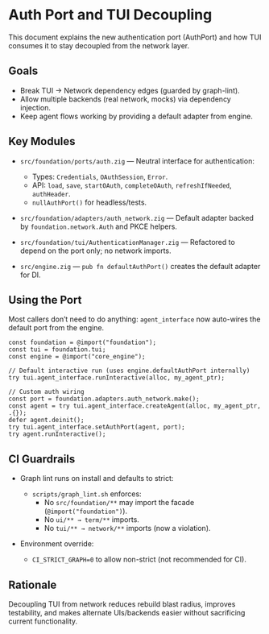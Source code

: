 # Auth Port and TUI Decoupling

This document explains the new authentication port (AuthPort) and how TUI consumes it to stay decoupled from the network layer.

## Goals

- Break TUI → Network dependency edges (guarded by graph-lint).
- Allow multiple backends (real network, mocks) via dependency injection.
- Keep agent flows working by providing a default adapter from engine.

## Key Modules

- `src/foundation/ports/auth.zig` — Neutral interface for authentication:
  - Types: `Credentials`, `OAuthSession`, `Error`.
  - API: `load`, `save`, `startOAuth`, `completeOAuth`, `refreshIfNeeded`, `authHeader`.
  - `nullAuthPort()` for headless/tests.

- `src/foundation/adapters/auth_network.zig` — Default adapter backed by `foundation.network.Auth` and PKCE helpers.

- `src/foundation/tui/AuthenticationManager.zig` — Refactored to depend on the port only; no network imports.

- `src/engine.zig` — `pub fn defaultAuthPort()` creates the default adapter for DI.

## Using the Port

Most callers don’t need to do anything: `agent_interface` now auto-wires the default port from the engine.

```zig
const foundation = @import("foundation");
const tui = foundation.tui;
const engine = @import("core_engine");

// Default interactive run (uses engine.defaultAuthPort internally)
try tui.agent_interface.runInteractive(alloc, my_agent_ptr);

// Custom auth wiring
const port = foundation.adapters.auth_network.make();
const agent = try tui.agent_interface.createAgent(alloc, my_agent_ptr, .{});
defer agent.deinit();
try tui.agent_interface.setAuthPort(agent, port);
try agent.runInteractive();
```

## CI Guardrails

- Graph lint runs on install and defaults to strict:
  - `scripts/graph_lint.sh` enforces:
    - No `src/foundation/**` may import the facade (`@import("foundation")`).
    - No `ui/** → term/**` imports.
    - No `tui/** → network/**` imports (now a violation).

- Environment override:
  - `CI_STRICT_GRAPH=0` to allow non-strict (not recommended for CI).

## Rationale

Decoupling TUI from network reduces rebuild blast radius, improves testability, and makes alternate UIs/backends easier without sacrificing current functionality.

